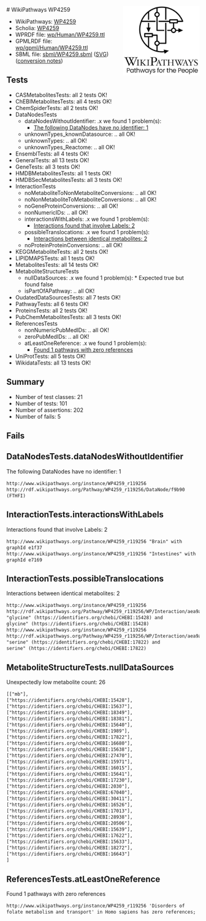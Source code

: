 <img style="float: right; width: 200px" src="../logo.png" />
# WikiPathways WP4259

* WikiPathways: [WP4259](https://identifiers.org/wikipathways:WP4259)
* Scholia: [WP4259](https://scholia.toolforge.org/wikipathways/WP4259)
* WPRDF file: [wp/Human/WP4259.ttl](../wp/Human/WP4259.ttl)
* GPMLRDF file: [wp/gpml/Human/WP4259.ttl](../wp/gpml/Human/WP4259.ttl)
* SBML file: [sbml/WP4259.sbml](../sbml/WP4259.sbml) ([SVG](../sbml/WP4259.svg)) ([conversion notes](../sbml/WP4259.txt))

## Tests
* CASMetabolitesTests: all 2 tests OK!
* ChEBIMetabolitesTests: all 4 tests OK!
* ChemSpiderTests: all 2 tests OK!
* DataNodesTests
    * dataNodesWithoutIdentifier: .x we found 1 problem(s):
        * [The following DataNodes have no identifier: 1](#d2d32fa0)
    * unknownTypes_knownDatasource: .. all OK!
    * unknownTypes: .. all OK!
    * unknownTypes_Reactome: .. all OK!
* EnsemblTests: all 4 tests OK!
* GeneralTests: all 13 tests OK!
* GeneTests: all 3 tests OK!
* HMDBMetabolitesTests: all 1 tests OK!
* HMDBSecMetabolitesTests: all 3 tests OK!
* InteractionTests
    * noMetaboliteToNonMetaboliteConversions: .. all OK!
    * noNonMetaboliteToMetaboliteConversions: .. all OK!
    * noGeneProteinConversions: .. all OK!
    * nonNumericIDs: .. all OK!
    * interactionsWithLabels: .x we found 1 problem(s):
        * [Interactions found that involve Labels: 2](#630d2679)
    * possibleTranslocations: .x we found 1 problem(s):
        * [Interactions between identical metabolites: 2](#d59038c5)
    * noProteinProteinConversions: .. all OK!
* KEGGMetaboliteTests: all 2 tests OK!
* LIPIDMAPSTests: all 1 tests OK!
* MetabolitesTests: all 14 tests OK!
* MetaboliteStructureTests
    * nullDataSources: .x we found 1 problem(s):
            * Expected true but found false
    * isPartOfAPathway: .. all OK!
* OudatedDataSourcesTests: all 7 tests OK!
* PathwayTests: all 6 tests OK!
* ProteinsTests: all 2 tests OK!
* PubChemMetabolitesTests: all 3 tests OK!
* ReferencesTests
    * nonNumericPubMedIDs: .. all OK!
    * zeroPubMedIDs: .. all OK!
    * atLeastOneReference: .x we found 1 problem(s):
        * [Found 1 pathways with zero references](#35eb778e)
* UniProtTests: all 5 tests OK!
* WikidataTests: all 13 tests OK!


## Summary

* Number of test classes: 21
* Number of tests: 101
* Number of assertions: 202
* Number of fails: 5

## Fails

<a name="d2d32fa0" />

## DataNodesTests.dataNodesWithoutIdentifier

The following DataNodes have no identifier: 1
```
http://www.wikipathways.org/instance/WP4259_r119256 http://rdf.wikipathways.org/Pathway/WP4259_r119256/DataNode/f9b90 (FTHFI)
```

<a name="630d2679" />

## InteractionTests.interactionsWithLabels

Interactions found that involve Labels: 2
```
http://www.wikipathways.org/instance/WP4259_r119256 "Brain" with graphId e1f37
http://www.wikipathways.org/instance/WP4259_r119256 "Intestines" with graphId e7169
```

<a name="d59038c5" />

## InteractionTests.possibleTranslocations

Interactions between identical metabolites: 2
```
http://www.wikipathways.org/instance/WP4259_r119256 http://rdf.wikipathways.org/Pathway/WP4259_r119256/WP/Interaction/aea9a "glycine" (https://identifiers.org/chebi/CHEBI:15428) and 
glycine" (https://identifiers.org/chebi/CHEBI:15428)
http://www.wikipathways.org/instance/WP4259_r119256 http://rdf.wikipathways.org/Pathway/WP4259_r119256/WP/Interaction/aea9a "serine" (https://identifiers.org/chebi/CHEBI:17822) and 
serine" (https://identifiers.org/chebi/CHEBI:17822)
```

<a name="919041ae" />

## MetaboliteStructureTests.nullDataSources

Unexpectedly low metabolite count: 26
```
[["mb"],
["https://identifiers.org/chebi/CHEBI:15428"],
["https://identifiers.org/chebi/CHEBI:15637"],
["https://identifiers.org/chebi/CHEBI:18349"],
["https://identifiers.org/chebi/CHEBI:18381"],
["https://identifiers.org/chebi/CHEBI:15640"],
["https://identifiers.org/chebi/CHEBI:1989"],
["https://identifiers.org/chebi/CHEBI:17822"],
["https://identifiers.org/chebi/CHEBI:16680"],
["https://identifiers.org/chebi/CHEBI:15638"],
["https://identifiers.org/chebi/CHEBI:27470"],
["https://identifiers.org/chebi/CHEBI:15971"],
["https://identifiers.org/chebi/CHEBI:16015"],
["https://identifiers.org/chebi/CHEBI:15641"],
["https://identifiers.org/chebi/CHEBI:17230"],
["https://identifiers.org/chebi/CHEBI:2030"],
["https://identifiers.org/chebi/CHEBI:67040"],
["https://identifiers.org/chebi/CHEBI:30411"],
["https://identifiers.org/chebi/CHEBI:16526"],
["https://identifiers.org/chebi/CHEBI:17013"],
["https://identifiers.org/chebi/CHEBI:28938"],
["https://identifiers.org/chebi/CHEBI:20506"],
["https://identifiers.org/chebi/CHEBI:15639"],
["https://identifiers.org/chebi/CHEBI:17622"],
["https://identifiers.org/chebi/CHEBI:15633"],
["https://identifiers.org/chebi/CHEBI:18272"],
["https://identifiers.org/chebi/CHEBI:16643"]
]
```

<a name="35eb778e" />

## ReferencesTests.atLeastOneReference

Found 1 pathways with zero references
```
http://www.wikipathways.org/instance/WP4259_r119256 'Disorders of folate metabolism and transport' in Homo sapiens has zero references; 
```

